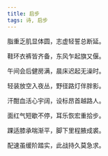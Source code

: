 ```yaml
---
title: 启步
tags: 诗, 启步
---
```


脂重乏肌显体圆，志虚轻誓总断延。

鞋环衣裤皆齐备，东风乍起旗又偃。

午间会后健房满，晨床迟起无澡时。

轻装放空入夜丛，野径路灯伴胖影。

汗酣血活心宇阔，设标昂首越路人。

面红气短歇不停，耳乐恢宏重拾步。

踝适膝承喘渐平，脚下里程腋成裘。

配速虽缓阶踏实，此战持久莫急求。



